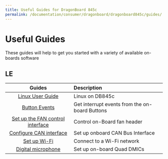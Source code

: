 ```yaml
---
title: Useful Guides for DragonBoard 845c
permalink: /documentation/consumer/dragonboard/dragonboard845c/guides/
---
```

# Useful Guides

These guides will help to get you started with a variety of available on-boards software

## LE

| Guides                                             | Description                    |
|:--------------------------------------------------:|:-------------------------------|
| [Linux User Guide](/documentation/consumer/dragonboard/dragonboard845c/guides/files/rb3-linux-user-guide.pdf) | Linux on DB845c |
| [Button Events](button-events.md) | Get interrupt events from the on-board Buttons    |
| [Set up the FAN control interface](fan-control.md) | Control on-Board fan header      |
| [Configure CAN interface](can.md)                  | Set up onboard CAN Bus Interface |
| [Set up Wi-Fi](wifi.md)                            | Connect to a Wi-Fi network       |
| [Digital microphone](dmic.md)                      | Set up on-board Quad DMICs       |
